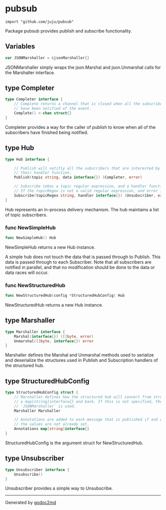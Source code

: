 
# pubsub
    import "github.com/juju/pubsub"

Package pubsub provides publish and subscribe functionality.





## Variables
``` go
var JSONMarshaller = &jsonMarshaller{}
```
JSONMarshaller simply wraps the json.Marshal and json.Unmarshal calls for the
Marshaller interface.



## type Completer
``` go
type Completer interface {
    // Complete returns a channel that is closed when all the subscribers
    // have been notified of the event.
    Complete() <-chan struct{}
}
```
Completer provides a way for the caller of publish to know when all of the
subscribers have finished being notified.











## type Hub
``` go
type Hub interface {

    // Publish will notifiy all the subscribers that are interested by calling
    // their handler function.
    Publish(topic string, data interface{}) (Completer, error)

    // Subscribe takes a topic regular expression, and a handler function.
    // If the topicRegex is not a valid regular expression, and error is returned.
    Subscribe(topicRegex string, handler interface{}) (Unsubscriber, error)
}
```
Hub represents an in-process delivery mechanism. The hub maintains a
list of topic subscribers.









### func NewSimpleHub
``` go
func NewSimpleHub() Hub
```
NewSimpleHub returns a new Hub instance.

A simple hub does not touch the data that is passed through to Publish.
This data is passed through to each Subscriber. Note that all subscribers
are notified in parallel, and that no modification should be done to the
data or data races will occur.


### func NewStructuredHub
``` go
func NewStructuredHub(config *StructuredHubConfig) Hub
```
NewStructuredHub returns a new Hub instance.




## type Marshaller
``` go
type Marshaller interface {
    Marshal(interface{}) ([]byte, error)
    Unmarshal([]byte, interface{}) error
}
```
Marshaller defines the Marshal and Unmarshal methods used to serialize and
deserialize the structures used in Publish and Subscription handlers of the
structured hub.











## type StructuredHubConfig
``` go
type StructuredHubConfig struct {
    // Marshaller defines how the structured hub will convert from structures to
    // a map[string]interface{} and back. If this is not specified, the
    // `JSONMarshaller` is used.
    Marshaller Marshaller

    // Annotations are added to each message that is published if and only if
    // the values are not already set.
    Annotations map[string]interface{}
}
```
StructuredHubConfig is the argument struct for NewStructuredHub.











## type Unsubscriber
``` go
type Unsubscriber interface {
    Unsubscribe()
}
```
Unsubscriber provides a simple way to Unsubscribe.

















- - -
Generated by [godoc2md](http://godoc.org/github.com/davecheney/godoc2md)